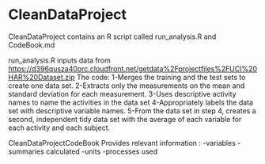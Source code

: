# CleanDataProject

CleanDataProject contains an R script called run_analysis.R and CodeBook.md

run_analysis.R 
inputs data from https://d396qusza40orc.cloudfront.net/getdata%2Fprojectfiles%2FUCI%20HAR%20Dataset.zip
The code:
1-Merges the training and the test sets to create one data set.
2-Extracts only the measurements on the mean and standard deviation for each measurement. 
3-Uses descriptive activity names to name the activities in the data set
4-Appropriately labels the data set with descriptive variable names. 
5-From the data set in step 4, creates a second, independent tidy data set with the average of each variable for each activity and each subject.

CleanDataProjectCodeBook
 Provides relevant information :
  -variables
  -summaries calculated
  -units
  -processes used
  
